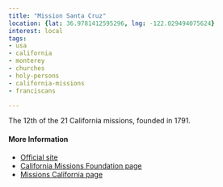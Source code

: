 ```yaml
---
title: "Mission Santa Cruz"
location: {lat: 36.9781412595296, lng: -122.029494075624}
interest: local
tags:
- usa
- california
- monterey
- churches
- holy-persons
- california-missions
- franciscans

---
```



The 12th of the 21 California missions, founded in 1791.

#### More Information

* [Official site](http://www.holycrosssantacruz.com/mission-santa-cruz/)
* [California Missions Foundation page](https://californiamissionsfoundation.org/mission-santa-cruz/)
* [Missions California page](https://www.missionscalifornia.com/missions/santa-cruz/)





